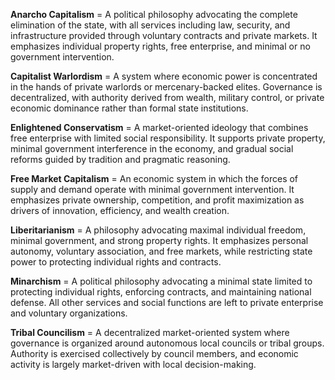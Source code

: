 **Anarcho Capitalism** = A political philosophy advocating the complete elimination of the state, with all services including law, security, and infrastructure provided through voluntary contracts and private markets. It emphasizes individual property rights, free enterprise, and minimal or no government intervention.

**Capitalist Warlordism** = A system where economic power is concentrated in the hands of private warlords or mercenary-backed elites. Governance is decentralized, with authority derived from wealth, military control, or private economic dominance rather than formal state institutions.

**Enlightened Conservatism** = A market-oriented ideology that combines free enterprise with limited social responsibility. It supports private property, minimal government interference in the economy, and gradual social reforms guided by tradition and pragmatic reasoning.

**Free Market Capitalism** = An economic system in which the forces of supply and demand operate with minimal government intervention. It emphasizes private ownership, competition, and profit maximization as drivers of innovation, efficiency, and wealth creation.

**Liberitarianism** = A philosophy advocating maximal individual freedom, minimal government, and strong property rights. It emphasizes personal autonomy, voluntary association, and free markets, while restricting state power to protecting individual rights and contracts.

**Minarchism** = A political philosophy advocating a minimal state limited to protecting individual rights, enforcing contracts, and maintaining national defense. All other services and social functions are left to private enterprise and voluntary organizations.

**Tribal Councilism** = A decentralized market-oriented system where governance is organized around autonomous local councils or tribal groups. Authority is exercised collectively by council members, and economic activity is largely market-driven with local decision-making.